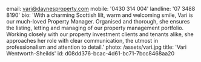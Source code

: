 email: vari@daynesproperty.com
mobile: '0430 314 004'
landline: '07 3488 8190'
bio: 'With a charming Scottish lilt, warm and welcoming smile, Vari is our much-loved Property Manager. Organised and thorough, she ensures the listing, letting and managing of our property management portfolio. Working closely with our property investment clients and tenants alike, she approaches her role with clear communication, the utmost in professionalism and attention to detail.'
photo: /assets/vari.jpg
title: 'Vari Wentworth-Sheilds'
id: d08dd376-bcac-4d61-bc71-7bcc8468aa20
